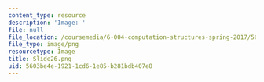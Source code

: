 ```yaml
---
content_type: resource
description: 'Image: '
file: null
file_location: /coursemedia/6-004-computation-structures-spring-2017/5603be4e19211cd61e85b281bdb407e8_Slide26.png
file_type: image/png
resourcetype: Image
title: Slide26.png
uid: 5603be4e-1921-1cd6-1e85-b281bdb407e8
---
```

